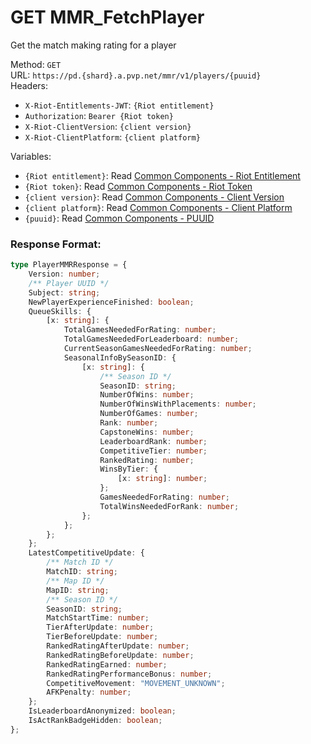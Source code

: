 <!--

This file is automatically generated!
Do not edit it directly!
See https://github.com/techchrism/valorant-api-docs/blob/trunk/contributing.md for more information.

-->

# GET MMR_FetchPlayer

Get the match making rating for a player  


Method: `GET`  
URL: `https://pd.{shard}.a.pvp.net/mmr/v1/players/{puuid}`  
Headers:
 - `X-Riot-Entitlements-JWT`: `{Riot entitlement}`
 - `Authorization`: `Bearer {Riot token}`
 - `X-Riot-ClientVersion`: `{client version}`
 - `X-Riot-ClientPlatform`: `{client platform}`

Variables:
 - `{Riot entitlement}`: Read [Common Components - Riot Entitlement](../common-components.md#riot-entitlement)
 - `{Riot token}`: Read [Common Components - Riot Token](../common-components.md#riot-token)
 - `{client version}`: Read [Common Components - Client Version](../common-components.md#client-version)
 - `{client platform}`: Read [Common Components - Client Platform](../common-components.md#client-platform)
 - `{puuid}`: Read [Common Components - PUUID](../common-components.md#puuid)


### Response Format:
```ts
type PlayerMMRResponse = {
    Version: number;
    /** Player UUID */
    Subject: string;
    NewPlayerExperienceFinished: boolean;
    QueueSkills: {
        [x: string]: {
            TotalGamesNeededForRating: number;
            TotalGamesNeededForLeaderboard: number;
            CurrentSeasonGamesNeededForRating: number;
            SeasonalInfoBySeasonID: {
                [x: string]: {
                    /** Season ID */
                    SeasonID: string;
                    NumberOfWins: number;
                    NumberOfWinsWithPlacements: number;
                    NumberOfGames: number;
                    Rank: number;
                    CapstoneWins: number;
                    LeaderboardRank: number;
                    CompetitiveTier: number;
                    RankedRating: number;
                    WinsByTier: {
                        [x: string]: number;
                    };
                    GamesNeededForRating: number;
                    TotalWinsNeededForRank: number;
                };
            };
        };
    };
    LatestCompetitiveUpdate: {
        /** Match ID */
        MatchID: string;
        /** Map ID */
        MapID: string;
        /** Season ID */
        SeasonID: string;
        MatchStartTime: number;
        TierAfterUpdate: number;
        TierBeforeUpdate: number;
        RankedRatingAfterUpdate: number;
        RankedRatingBeforeUpdate: number;
        RankedRatingEarned: number;
        RankedRatingPerformanceBonus: number;
        CompetitiveMovement: "MOVEMENT_UNKNOWN";
        AFKPenalty: number;
    };
    IsLeaderboardAnonymized: boolean;
    IsActRankBadgeHidden: boolean;
};
```
